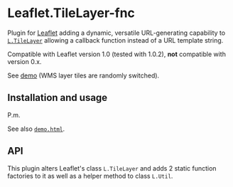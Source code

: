 # Leaflet.TileLayer-fnc

Plugin for [Leaflet](http://leafletjs.com) adding a dynamic, versatile URL-generating capability to [`L.TileLayer`](http://leafletjs.com/reference-1.0.2.html#tilelayer) allowing a callback function instead of a URL template string.

Compatible with Leaflet version 1.0 (tested with 1.0.2), **not** compatible with version 0.x.

See [demo](https://kluizeberg.github.io/Leaflet.TileLayer-fnc/demo.html) (WMS layer tiles are randomly switched).

## Installation and usage

P.m.

See also [`demo.html`](demo.html).
## API

This plugin alters Leaflet's class `L.TileLayer` and adds 2 static function factories to it as well as a helper method to class `L.Util`.
